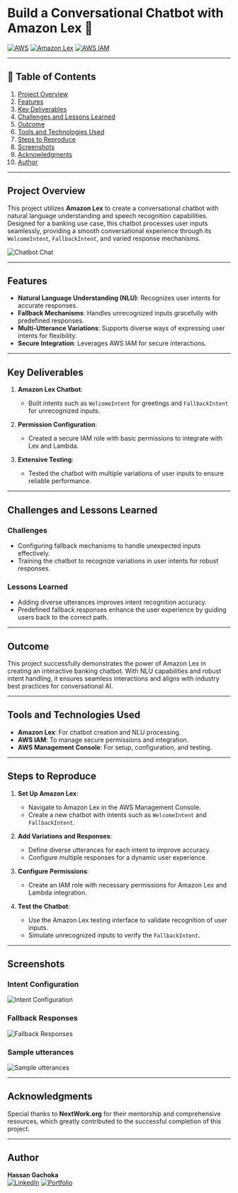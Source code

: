 # Build a Conversational Chatbot with Amazon Lex 🤖

[![AWS](https://img.shields.io/badge/AWS-100000?style=flat&logo=amazon&logoColor=FFFFFF&labelColor=5C5C5C&color=FF7300)](https://aws.amazon.com/)
[![Amazon Lex](https://img.shields.io/badge/Amazon_Lex-100000?style=flat&logo=Amazon&logoColor=white&labelColor=494949&color=569A31)](https://aws.amazon.com/lex/)
[![AWS IAM](https://img.shields.io/badge/AWS_IAM-100000?style=flat&logo=amazonaws&logoColor=white&labelColor=232F3E&color=FF9900)](https://aws.amazon.com/iam/)

---

## 📜 Table of Contents

1. [Project Overview](#project-overview)
2. [Features](#features)
3. [Key Deliverables](#key-deliverables)
4. [Challenges and Lessons Learned](#challenges-and-lessons-learned)
5. [Outcome](#outcome)
6. [Tools and Technologies Used](#tools-and-technologies-used)
7. [Steps to Reproduce](#steps-to-reproduce)
8. [Screenshots](#screenshots)
9. [Acknowledgments](#acknowledgments)
10. [Author](#author)

---

## Project Overview

This project utilizes **Amazon Lex** to create a conversational chatbot with natural language understanding and speech recognition capabilities. Designed for a banking use case, this chatbot processes user inputs seamlessly, providing a smooth conversational experience through its `WelcomeIntent`, `FallbackIntent`, and varied response mechanisms.

![Chatbot Chat](./Images/test-draft.png)

---

## Features

- **Natural Language Understanding (NLU)**: Recognizes user intents for accurate responses.
- **Fallback Mechanisms**: Handles unrecognized inputs gracefully with predefined responses.
- **Multi-Utterance Variations**: Supports diverse ways of expressing user intents for flexibility.
- **Secure Integration**: Leverages AWS IAM for secure interactions.

---

## Key Deliverables

1. **Amazon Lex Chatbot**:
   - Built intents such as `WelcomeIntent` for greetings and `FallbackIntent` for unrecognized inputs.

2. **Permission Configuration**:
   - Created a secure IAM role with basic permissions to integrate with Lex and Lambda.

3. **Extensive Testing**:
   - Tested the chatbot with multiple variations of user inputs to ensure reliable performance.

---

## Challenges and Lessons Learned

### Challenges
- Configuring fallback mechanisms to handle unexpected inputs effectively.
- Training the chatbot to recognize variations in user intents for robust responses.

### Lessons Learned
- Adding diverse utterances improves intent recognition accuracy.
- Predefined fallback responses enhance the user experience by guiding users back to the correct path.

---

## Outcome

This project successfully demonstrates the power of Amazon Lex in creating an interactive banking chatbot. With NLU capabilities and robust intent handling, it ensures seamless interactions and aligns with industry best practices for conversational AI.

---

## Tools and Technologies Used

- **Amazon Lex**: For chatbot creation and NLU processing.
- **AWS IAM**: To manage secure permissions and integration.
- **AWS Management Console**: For setup, configuration, and testing.

---

## Steps to Reproduce

1. **Set Up Amazon Lex**:
   - Navigate to Amazon Lex in the AWS Management Console.
   - Create a new chatbot with intents such as `WelcomeIntent` and `FallbackIntent`.

2. **Add Variations and Responses**:
   - Define diverse utterances for each intent to improve accuracy.
   - Configure multiple responses for a dynamic user experience.

3. **Configure Permissions**:
   - Create an IAM role with necessary permissions for Amazon Lex and Lambda integration.

4. **Test the Chatbot**:
   - Use the Amazon Lex testing interface to validate recognition of user inputs.
   - Simulate unrecognized inputs to verify the `FallbackIntent`.

---

## Screenshots

### Intent Configuration  
![Intent Configuration](./Images/welcome-intent.png)

### Fallback Responses  
![Fallback Responses](./Images/fallback.png)

### Sample utterances  
![Sample utterances](./Images/sample-utterances.png)

---

## Acknowledgments

Special thanks to **NextWork.org** for their mentorship and comprehensive resources, which greatly contributed to the successful completion of this project.

---

## Author

**Hassan Gachoka**  
[![LinkedIn](https://img.shields.io/badge/LinkedIn-Connect-blue?style=flat&logo=linkedin)](https://linkedin.com/in/gachokahassan)
[![Portfolio](https://img.shields.io/badge/Portfolio-Explore-brightgreen)](https://learn.nextwork.org/overwhelmed_cyan_adorable_thunder/portfolio) 
